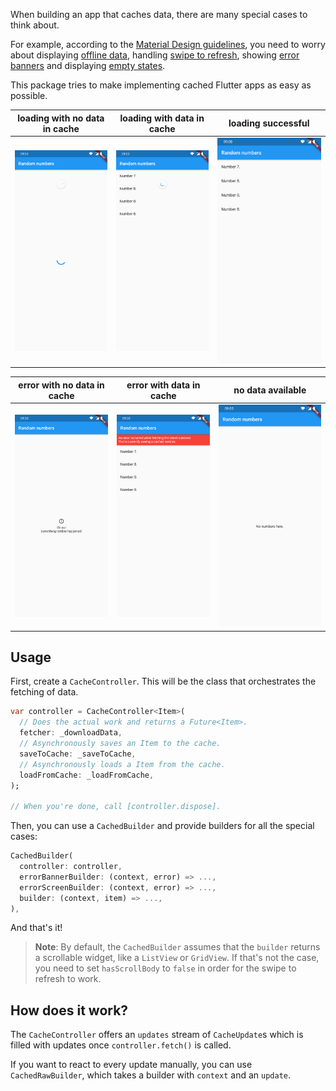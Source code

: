 When building an app that caches data, there are many special cases to think about.

For example, according to the [Material Design guidelines](https://material.io), you need to worry about displaying [offline data](https://material.io/design/communication/offline-states.html), handling [swipe to refresh](https://material.io/design/platform-guidance/android-swipe-to-refresh.html), showing [error banners](https://material.io/design/communication/confirmation-acknowledgement.html) and displaying [empty states](https://material.io/design/communication/empty-states.html).

This package tries to make implementing cached Flutter apps as easy as possible.

| loading with no data in cache | loading with data in cache              | loading successful          |
| ----------------------------- | --------------------------------------- | --------------------------- |
| ![](screenshot_loading.png)   | ![](screenshot_loading_with_cached.png) | ![](screenshot_success.png) |

| error with no data in cache          | error with data in cache         | no data available               |
| ------------------------------------ | -------------------------------- | ------------------------------- |
| ![](screenshot_fullscreen_error.png) | ![](screenshot_banner_error.png) | ![](screenshot_empty_state.png) |

## Usage

First, create a `CacheController`. This will be the class that orchestrates the fetching of data.

```dart
var controller = CacheController<Item>(
  // Does the actual work and returns a Future<Item>.
  fetcher: _downloadData,
  // Asynchronously saves an Item to the cache.
  saveToCache: _saveToCache,
  // Asynchronously loads a Item from the cache.
  loadFromCache: _loadFromCache,
);

// When you're done, call [controller.dispose].
```

Then, you can use a `CachedBuilder` and provide builders for all the special cases:

```dart
CachedBuilder(
  controller: controller,
  errorBannerBuilder: (context, error) => ...,
  errorScreenBuilder: (context, error) => ...,
  builder: (context, item) => ...,
),
```

And that's it!

> **Note**: By default, the `CachedBuilder` assumes that the `builder` returns a scrollable widget, like a `ListView` or `GridView`. If that's not the case, you need to set `hasScrollBody` to `false` in order for the swipe to refresh to work.

## How does it work?

The `CacheController` offers an `updates` stream of `CacheUpdate`s which is filled with updates once `controller.fetch()` is called.

If you want to react to every update manually, you can use `CachedRawBuilder`, which takes a builder with `context` and an `update`.
